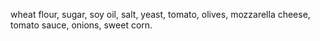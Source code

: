 wheat flour,
sugar,
soy oil,
salt,
yeast,
tomato,
olives,
mozzarella cheese,
tomato sauce,
onions,
sweet corn.